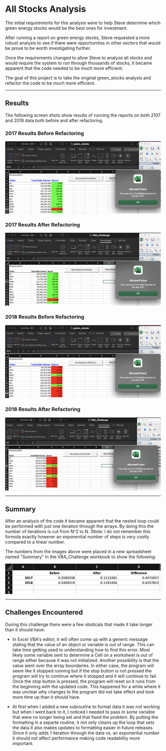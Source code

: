 # All Stocks Analysis

The initial requirements for this analysis were to help Steve determine which green energy stocks would be the best ones for investment.

After running a report on green energy stocks, Steve requested a more robust analysis to see if there were opportunities in other sectors that would be prove to be worth investigating further.

Once the requirements changed to allow Steve to analyze all stocks and would require the system to run through thousands of stocks, it became apparent that the code needed to be much more efficient.

The goal of this project is to take the original green_stocks analysis and refactor the code to be much more efficient.

---
## Results

The following screen shots show results of running the reports on both 2107 and 2018 data both before and after refactoring.

### 2017 Results Before Refactoring

![2017_Results_Before_Refactoring.png](./Resources/2017_Results_Before_Refactoring.png)

### 2017 Results After Refactoring

![2017_Results_After_Refactoring.png](./Resources/2017_Results_After_Refactoring.png)

### 2018 Results Before Refactoring

![2018_Results_Before_Refactoring.png](./Resources/2018_Results_Before_Refactoring.png)

### 2018 Results After Refactoring

![2018_Results_After_Refactoring.png](./Resources/2018_Results_After_Refactoring.png)

---
## Summary

After an analysis of the code it became apparent that the nested loop could be performed with just one iteration through the arrays. By doing this the number of iterations is cut from N^2 to N. (Note: I do not remember this formula exactly however an exponential number of steps is very costly compared to a linear number.

The numbers from the images above were placed in a new spreadsheet named "Summary" in the VBA_Challenge workbook to show the following:

![AllStocksAnalysisRefactoredSummary.png](./Resources/AllStocksAnalysisRefactoredSummary.png)



---
## Challenges Encountered

During this challenge there were a few obsticals that made it take longer than it should have:
- In Excel VBA's editor, it will often come up with a generic message stating that the value of an object or variable is out of range.  This can take time getting used to understanding how to find this error. Most likely some variable sent to determine a Cell on a worksheet is out of range either because it was not initialized. Another possibility is that the value went over the array boundaries.  In either case, the program will seem like it stopped running but if the stop button is not pressed the program will try to continue where it stopped and it will continue to fail. Once the stop button is pressed, the program will reset so it runs from the beginning with the updated code. This happened for a while where it was unclear why changes to the program did not take effect and took more time up than it should have.

- At first when I added a new subroutine to format data it was not working but when I went back to it, I noticed I needed to pass in some variable that were no longer being set and that fixed the problem.  By putting the formatting in a separte routine, it not only cleans up the loop that sets the data it also makes updates to formatting easier in future releases.  Since it only adds 1 iteration through the data vs. an exponential number it should not affect performance making code readability more important.
